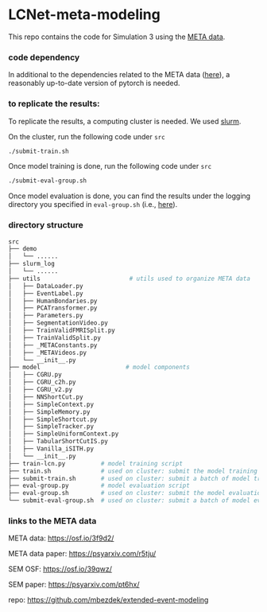 # LCNet-meta-modeling

This repo contains the code for Simulation 3 using the [META data](https://psyarxiv.com/pt6hx/).   

### code dependency 

In additional to the dependencies related to the META data ([here](https://github.com/mbezdek/extended-event-modeling)), a reasonably up-to-date version of pytorch is needed. 

### to replicate the results: 

To replicate the results, a computing cluster is needed. We used [slurm](https://slurm.schedmd.com/documentation.html). 

On the cluster, run the following code under `src`
```sh
./submit-train.sh
```
Once model training is done, run the following code under `src`
```sh
./submit-eval-group.sh 
```
Once model evaluation is done, you can find the results under the logging directory you specified in `eval-group.sh` (i.e., [here](https://github.com/qihongl/meta-model/blob/main/src/eval-group.sh#L9C13-L9C13)).

### directory structure
```sh
src
├── demo
│   └── ...... 
├── slurm_log
│   └── ...... 
├── utils                         # utils used to organize META data 
│   ├── DataLoader.py
│   ├── EventLabel.py
│   ├── HumanBondaries.py
│   ├── PCATransformer.py
│   ├── Parameters.py
│   ├── SegmentationVideo.py
│   ├── TrainValidFMRISplit.py
│   ├── TrainValidSplit.py
│   ├── _METAConstants.py
│   ├── _METAVideos.py
│   └── __init__.py
├── model                        # model components 
│   ├── CGRU.py
│   ├── CGRU_c2h.py
│   ├── CGRU_v2.py
│   ├── NNShortCut.py
│   ├── SimpleContext.py
│   ├── SimpleMemory.py
│   ├── SimpleShortcut.py
│   ├── SimpleTracker.py
│   ├── SimpleUniformContext.py
│   ├── TabularShortCutIS.py
│   ├── Vanilla_iSITH.py
│   └── __init__.py
├── train-lcn.py          # model training script 
├── train.sh              # used on cluster: submit the model training script with a particular set of hyperparameters 
├── submit-train.sh       # used on cluster: submit a batch of model training scripts with a grid of hyperparameters
├── eval-group.py         # model evaluation script 
├── eval-group.sh         # used on cluster: submit the model evaluation script with a particular set of hyperparameters 
└── submit-eval-group.sh  # used on cluster: submit a batch of model evaluation scripts with a grid of hyperparameters
```

### links to the META data

META data: https://osf.io/3f9d2/

META data paper: https://psyarxiv.com/r5tju/ 

SEM OSF: https://osf.io/39qwz/

SEM paper: https://psyarxiv.com/pt6hx/

repo: https://github.com/mbezdek/extended-event-modeling


